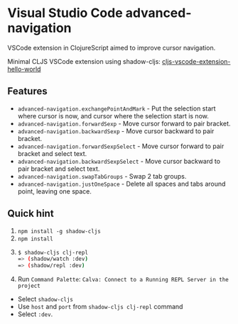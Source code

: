 # Visual Studio Code advanced-navigation

VSCode extension in ClojureScript aimed to improve cursor navigation.

Minimal CLJS VSCode extension using shadow-cljs: 
[cljs-vscode-extension-hello-world](https://github.com/Saikyun/cljs-vscode-extension-hello-world)

## Features

* `advanced-navigation.exchangePointAndMark` - Put the selection start where 
    cursor is now, and cursor where the selection start is now.
* `advanced-navigation.forwardSexp` - Move cursor forward to pair bracket.
* `advanced-navigation.backwardSexp` - Move cursor backward to pair bracket.
* `advanced-navigation.forwardSexpSelect` - Move cursor forward to pair bracket
    and select text.
* `advanced-navigation.backwardSexpSelect` - Move cursor backward to pair bracket
    and select text.
* `advanced-navigation.swapTabGroups` - Swap 2 tab groups.
* `advanced-navigation.justOneSpace` - Delete all spaces and tabs around point, 
    leaving one space.

## Quick hint

1. `npm install -g shadow-cljs`
2. `npm install`
3.  ```bash
    $ shadow-cljs clj-repl
    => (shadow/watch :dev)
    => (shadow/repl :dev)
    ```
4. Run `Command Palette`: `Calva: Connect to a Running REPL Server in the project`
* Select `shadow-cljs`
* Use `host` and `port` from `shadow-cljs clj-repl` command
* Select `:dev`.